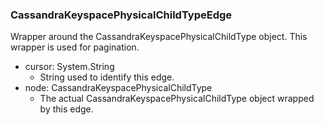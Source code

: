 ### CassandraKeyspacePhysicalChildTypeEdge
Wrapper around the CassandraKeyspacePhysicalChildType object. This wrapper is used for pagination.

- cursor: System.String
  - String used to identify this edge.
- node: CassandraKeyspacePhysicalChildType
  - The actual CassandraKeyspacePhysicalChildType object wrapped by this edge.
